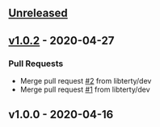 <a name="unreleased"></a>
## [Unreleased]


<a name="v1.0.2"></a>
## [v1.0.2] - 2020-04-27
### Pull Requests
- Merge pull request [#2](https://github.com/libterty/stockapi-micro/issues/2) from libterty/dev
- Merge pull request [#1](https://github.com/libterty/stockapi-micro/issues/1) from libterty/dev


<a name="v1.0.0"></a>
## v1.0.0 - 2020-04-16

[Unreleased]: https://github.com/libterty/stockapi-micro/compare/v1.0.2...HEAD
[v1.0.2]: https://github.com/libterty/stockapi-micro/compare/v1.0.0...v1.0.2
